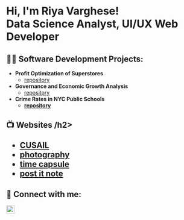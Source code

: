 <h1>Hi, I'm Riya Varghese!<br/><a>Data Science Analyst</a>, <a>UI/UX Web Developer</a>

<h2>👨‍💻 Software Development Projects:</h2>

- <b>Profit Optimization of Superstores</b>
  - [repository](https://docs.google.com/document/d/1ip0ogQKBwwRLDrHPOyDX52Je333VZrNvZZ5GEbuWVgs/edit?usp=sharing)
- <b>Governance and Economic Growth Analysis</b>
  - [repository](https://github.com/aa2293/INFO2950-Final-Project.git) <b>
- <b>Crime Rates in NYC Public Schools</b>
  - [repository](https://drive.google.com/file/d/1OS-2LvdCAPOzFD75cSfBIOHQ8SFazmAU/view?usp=sharing)

<h2>📺 Websites /h2>

- [CUSAIL](https://github.com/cusail-bops/CUSail_Website.git)
- [photography]()
- [time capsule]()
- [post it note]()

<h2> 🤳 Connect with me:</h2>

[<img align="left" alt="RiyaVarghese | LinkedIn" width="22px" src="https://cdn.jsdelivr.net/npm/simple-icons@v3/icons/linkedin.svg" />][linkedin]

[linkedin]: https://www.linkedin.com/in/riya-varghese35/

<!--
Here are some ideas to get you started:

- 🔭 I’m currently working on ...
- 🌱 I’m currently learning ...
- 👯 I’m looking to collaborate on ...
- 🤔 I’m looking for help with ...
- 💬 Ask me about ...
- 📫 How to reach me: ...
- 😄 Pronouns: ...
- ⚡ Fun fact: ...
-->
